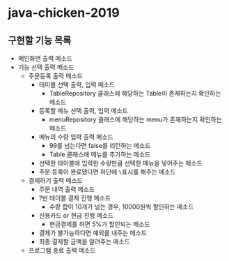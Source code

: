# java-chicken-2019

## 구현할 기능 목록

 - 메인화면 출력 메소드
 - 기능 선택 출력 메소드
     - 주문등록 출력 메소드
         - 테이블 선택 출력, 입력 메소드
             - TableRepository 클래스에 해당하는 Table이 존재하는지 확인하는 메소드
         - 등록할 메뉴 선택 출력, 입력 메소드
             - menuRepository 클래스에 해당하는 menu가 존재하는지 확인하는 메소드
         - 메뉴의 수량 입력 출력 메소드
             - 99를 넘는다면 false를 리턴하는 메소드
             - Table 클래스에 메뉴를 추가하는 메소드
         - 선택한 테이블에 입력한 수량만큼 선택한 메뉴을 넣어주는 메소드
         - 주문 등록이 완료됐다면 하단에 `\`표시를 해주는 메소드
     - 결제하기 출력 메소드
         - 주문 내역 출력 메소드
         - ?번 테이블 결제 진행 메소드
             - 수량 합이 10개가 넘는 경우, 10000원씩 할인하는 메소드
         - 신용카드 or 현금 진행 메소드
             - 현금결제를 하면 5%가 할인되는 메소드
         - 결제가 불가능하다면 예외를 내주는 메소드
         - 최종 결제할 금액을 알려주는 메소드
     - 프로그램 종료 출력 메소드

